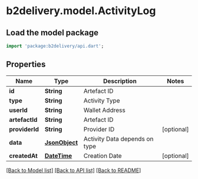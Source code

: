 # b2delivery.model.ActivityLog

## Load the model package
```dart
import 'package:b2delivery/api.dart';
```

## Properties
Name | Type | Description | Notes
------------ | ------------- | ------------- | -------------
**id** | **String** | Artefact ID | 
**type** | **String** | Activity Type | 
**userId** | **String** | Wallet Address | 
**artefactId** | **String** | Artefact ID | 
**providerId** | **String** | Provider ID | [optional] 
**data** | [**JsonObject**](.md) | Activity Data depends on type | 
**createdAt** | [**DateTime**](DateTime.md) | Creation Date | [optional] 

[[Back to Model list]](../README.md#documentation-for-models) [[Back to API list]](../README.md#documentation-for-api-endpoints) [[Back to README]](../README.md)


